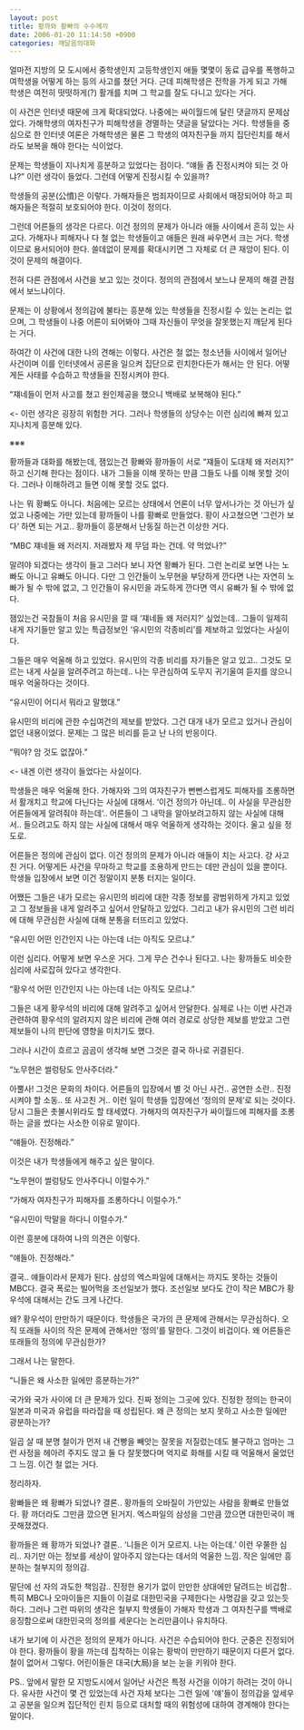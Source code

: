 ```yaml
---
layout: post
title: 황까와 황빠의 수수께끼
date: 2006-01-20 11:14:50 +0900
categories: 깨달음의대화
---
```

얼마전 지방의 모 도시에서 중학생인지 고등학생인지 애들 몇몇이 동료 급우를 폭행하고 여학생을 어떻게 하는 등의 사고를 쳤던 거다. 근데 피해학생은 전학을 가게 되고 가해 학생은 여전히 떳떳하게(?) 활개를 치며 그 학교를 잘도 다니고 있다는 거다. 
  

  
이 사건은 인터넷 때문에 크게 확대되었다. 나중에는 싸이월드에 달린 댓글까지 문제삼았다. 가해학생의 여자친구가 피해학생을 경멸하는 댓글을 달았다는 거다. 학생들을 중심으로 한 인터넷 여론은 가해학생은 물론 그 학생의 여자친구들 까지 집단린치를 해서라도 보복을 해야 한다는 식이었다.
  

  
문제는 학생들이 지나치게 흥분하고 있었다는 점이다. “얘들 좀 진정시켜야 되는 것 아냐?” 이런 생각이 들었다. 그런데 어떻게 진정시킬 수 있을까? 
  

  
학생들의 공분(公憤)은 이렇다. 가해자들은 범죄자이므로 사회에서 매장되어야 하고 피해자들은 적절히 보호되어야 한다. 이것이 정의다. 
  

  
그런데 어른들의 생각은 다르다. 이건 정의의 문제가 아니라 애들 사이에서 흔히 있는 사고다. 가해자나 피해자나 다 철 없는 학생들이고 애들은 원래 싸우면서 크는 거다. 학생이므로 용서되어야 한다. 쓸데없이 문제를 확대시키면 그 자체로 더 큰 재앙이 된다. 이것이 문제의 해결이다. 
  

  
전혀 다른 관점에서 사건을 보고 있는 것이다. 정의의 관점에서 보느냐 문제의 해결 관점에서 보느냐이다. 
  

  
문제는 이 상황에서 정의감에 불타는 흥분해 있는 학생들을 진정시킬 수 있는 논리는 없으며, 그 학생들이 나중 어른이 되어봐야 그때 자신들이 무엇을 잘못했는지 깨닫게 된다는 거다.
  

  
하여간 이 사건에 대한 나의 견해는 이렇다. 사건은 철 없는 청소년들 사이에서 일어난 사건이며 이를 인터넷에서 공론을 일으켜 집단으로 린치한다든가 해서는 안 된다. 어떻게든 사태를 수습하고 학생들을 진정시켜야 한다. 
  

  
“쟤네들이 먼저 사고를 쳤고 원인제공을 했으니 백배로 보복해야 된다.” 
  

  
<- 이런 생각은 굉장히 위험한 거다. 그러나 학생들의 상당수는 이런 심리에 빠져 있고 지나치게 흥분해 있다. 
  

  
※※※ 
  

  
황까들과 대화를 해봤는데, 잼있는건 황빠와 황까들이 서로 “쟤들이 도대체 왜 저러지?” 하고 신기해 한다는 점이다. 내가 그들을 이해 못하는 만큼 그들도 나를 이해 못할 것이다. 그러나 이해하려고 들면 이해 못할 것도 없다. 
  

  
나는 뭐 황빠도 아니다. 처음에는 모르는 상태에서 언론이 너무 앞서나가는 것 아닌가 싶었고 나중에는 가만 있는데 황까들이 나를 황빠로 만들었다. 황이 사고쳤으면 ‘그런가 보다’ 하면 되는 거고.. 황까들이 흥분해서 난동질 하는건 이상한 거다. 
  

  
“MBC 쟤네들 왜 저러지. 저래봤자 제 무덤 파는 건데. 약 먹었나?” 
  

  
말려야 되겠다는 생각이 들고 그러다 보니 자연 황빠가 된다. 그런 논리로 보면 나는 노빠도 아니고 유빠도 아니다. 다만 그 인간들이 노무현을 부당하게 깐다면 나는 자연히 노빠가 될 수 밖에 없고, 그 인간들이 유시민을 과도하게 깐다면 역시 유빠가 될 수 밖에 없다. 
  

  
잼있는건 국참들이 처음 유시민을 깔 때 ‘쟤네들 왜 저러지?’ 싶었는데.. 그들이 일제히 내게 자기들만 알고 있는 특급정보인 ‘유시민의 각종비리’를 제보하고 있었다는 사실이다. 
  

  
그들은 매우 억울해 하고 있었다. 유시민의 각종 비리를 자기들은 알고 있고.. 그것도 모르는 내게 사실을 알려주려고 하는데.. 나는 무관심하여 도무지 귀기울여 듣지를 않으니 매우 억울하다는 것이다. 
  

  
“유시민이 어디서 뭐라고 말했대.” 
  

  
유시민의 비리에 관한 수십여건의 제보를 받았다. 그건 대개 내가 모르고 있거나 관심이 없던 내용이었다. 문제는 그 많은 비리를 듣고 난 나의 반응이다. 
  

  
“뭐야? 암 것도 없잖아.” 
  

  
<- 내겐 이런 생각이 들었다는 사실이다. 
  

  
학생들은 매우 억울해 한다. 가해자와 그의 여자친구가 뻔뻔스럽게도 피해자를 조롱하면서 활개치고 학교에 다닌다는 사실에 대해서. ‘이건 정의가 아닌데.. 이 사실을 무관심한 어른들에게 알려줘야 하는데’.. 어른들이 그 내막을 알아보려고하지 않는 사실에 대해서.. 들으려고도 하지 않는 사실에 대해서 매우 억울하게 생각하는 것이다. 울고 싶을 정도로. 
  

  
어른들은 정의에 관심이 없다. 이건 정의의 문제가 아니라 애들이 치는 사고다. 걍 사고친 거다. 어떻게든 사건을 무마하고 학교를 조용하게 만드는 데만 관심이 있을 뿐이다. 학생들 입장에서 보면 이건 정말이지 분통 터지는 일이다. 
  

  
어쨌든 그들은 내가 모르는 유시민의 비리에 대한 각종 정보를 광범위하게 가지고 있었고 그 정보들을 내게 알려주고 싶어서 안달하고 있었다. 그리고 내가 유시민의 그런 비리에 대해 무관심한 사실에 대해 분통을 터뜨리고 있었다. 
  

  
“유시민 어떤 인간인지 나는 아는데 너는 아직도 모르냐.” 
  

  
이런 심리다. 어떻게 보면 우스운 거다. 그게 무슨 건수나 된다고. 나는 황까들도 비슷한 심리에 사로잡혀 있다고 생각한다. 
  

  
“황우석 어떤 인간인지 나는 아는데 너는 아직도 모르냐.” 
  

  
그들은 내게 황우석의 비리에 대해 알려주고 싶어서 안달한다. 실제로 나는 이번 사건과 관련하여 황우석의 알려지지 않은 비리에 관해 여러 경로로 상당한 제보를 받았고 그런 제보들이 나의 판단에 영향을 미치기도 했다. 
  

  
그러나 시간이 흐르고 곰곰이 생각해 보면 그것은 결국 하나로 귀결된다. 
  

  
“노무현은 썰렁탕도 안사주더라.” 
  

  
아뿔사! 그것은 문화의 차이다. 어른들의 입장에서 별 것 아닌 사건.. 공연한 소란.. 진정시켜야 할 소동.. 또 사고친 거.. 이런 일이 학생들 입장에선 ‘정의의 문제’로 되는 것이다. 당시 그들은 촛불시위라도 할 태세였다. 가해자의 여자친구가 싸이월드에 피해자를 조롱하는 글을 썼다는 사소한 이유로 말이다. 
  

  
“얘들아. 진정해라.” 
  

  
이것은 내가 학생들에게 해주고 싶은 말이다. 
  

  
“노무현이 썰렁탕도 안사주다니 이럴수가.” 
  
“가해자 여자친구가 피해자를 조롱하다니 이럴수가.” 
  
“유시민이 막말을 하다니 이럴수가.” 
  

  
이런 흥분에 대하여 나의 의견은 이렇다. 
  

  
“얘들아. 진정해라.” 
  

  
결국.. 얘들이라서 문제가 된다. 삼성의 엑스파일에 대해서는 까지도 못하는 것들이 MBC다. 결국 폭로는 빌어먹을 조선일보가 했다. 조선일보 보다도 간이 작은 MBC가 황우석에 대해서는 간도 크게 나간다. 
  

  
왜? 황우석이 만만하기 때문이다. 학생들은 국가의 큰 문제에 관해서는 무관심하다. 오직 또래들 사이의 작은 문제에 관해서만 ‘정의’를 말한다. 그것이 비겁이다. 왜 어른들은 또래들의 정의에 무관심한가? 
  

  
그래서 나는 말한다. 
  

  
“니들은 왜 사소한 일에만 흥분하는가?” 
  

  
국가와 국가 사이에 더 큰 문제가 있다. 진짜 정의는 그곳에 있다. 진정한 정의는 한국이 일본과 미국과 유럽을 따라잡을 때 성립된다. 왜 큰 정의는 보지 못하고 사소한 일에만 광분하는가? 
  

  
일곱 살 때 분명 철이가 먼저 내 건빵을 빼앗는 잘못을 저질렀는데도 불구하고 엄마는 그런 사정을 헤아려 주지도 않고 둘 다 잘못했다며 억지로 화해를 시킬 때 억울해서 울었던 그 느낌. 이건 철 없는 거다. 
  

  
정리하자.
  

  
황빠들은 왜 황빠가 되었나? 결론.. 황까들의 오바질이 가만있는 사람을 황빠로 만들었다. 황 까더라도 그만큼 깠으면 된거지. 엑스파일의 삼성을 그만큼 깠으면 대한민국이 깨끗해졌겠다. 
  

  
황까들은 왜 황까가 되었나? 결론.. ‘니들은 이거 모르지. 나는 아는데.’ 이런 우쭐한 심리.. 자기만 아는 정보를 세상이 알아주지 않는다는 데서의 억울한 느낌. 작은 일에만 흥분하는 철부지의 정의감. 
  

  
말단에 선 자의 과도한 책임감.. 진정한 용기가 없이 만만한 상대에만 달려드는 비겁함.. 특히 MBC나 오마이들은 지들이 이걸로 대한민국을 구제한다는 사명감을 갖고 있는듯 하다. 그러나 그런 따위의 생각은 철부지 학생들이 가해자 학생과 그 여자친구를 백배로 응징함으로써 대한민국의 정의를 세운다는 논리만큼이나 유치하다. 
  

  
내가 보기에 이 사건은 정의의 문제가 아니다. 사건은 수습되어야 한다. 군중은 진정되어야 한다. 황까들이 황을 까는데 집착하는 이유는 황박이 만만하기 때문이지 다른거 없다. 철이 없어서 그렇다. 어린이들은 대국(大局)을 보는 눈을 키워야 한다. 
  

  
PS.. 앞에서 말한 모 지방도시에서 일어난 사건은 특정 사건을 이야기 하려는 것이 아니다. 유사한 사건이 몇 건 있었는데 사건 자체 보다는 그런 일에 '얘'들이 정의감을 앞세우고 공분을 일으켜 집단적인 린치 등으로 대처할 때의 위험성에 대하여 경계해야 한다는 말이다.